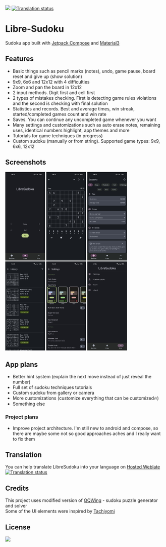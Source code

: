 [![](https://img.shields.io/github/v/release/kaajjo/libre-sudoku?style=flat)](https://github.com/kaajjo/Libre-Sudoku/releases/latest)
[![Translation status](https://hosted.weblate.org/widgets/libresudoku/-/svg-badge.svg)](https://hosted.weblate.org/engage/libresudoku/)
# Libre-Sudoku
Sudoku app built with [Jetpack Compose](https://developer.android.com/jetpack/compose) and [Material3](https://m3.material.io/)

## Features
- Basic things such as pencil marks (notes), undo, game pause, board reset and give up (show solution)
- 9x9, 6x6 and 12x12 with 4 difficulties
- Zoom and pan the board in 12x12
- 2 input methods. Digit first and cell first
- 2 types of mistakes checking. First is detecting game rules violations and the second is checking with final solution
- Statistics and records. Best and average times, win streak, started/completed games count and win rate 
- Saves. You can continue any uncompleted game whenever you want
- Many settings and customizations such as auto erase notes, remaining uses, identical numbers highlight, app themes and more
- Tutorials for game techniques (in progress)
- Custom sudoku (manually or from string). Supported game types: 9x9, 6x6, 12x12

## Screenshots
<div>
  <img src="fastlane/metadata/android/en-US/images/phoneScreenshots/1.jpg" width="25%" />
  <img src="fastlane/metadata/android/en-US/images/phoneScreenshots/2.jpg" width="25%" />
  <img src="fastlane/metadata/android/en-US/images/phoneScreenshots/3.jpg" width="25%" />
  <img src="fastlane/metadata/android/en-US/images/phoneScreenshots/4.jpg" width="25%" />
  <img src="fastlane/metadata/android/en-US/images/phoneScreenshots/5.jpg" width="25%" />
  <img src="fastlane/metadata/android/en-US/images/phoneScreenshots/6.jpg" width="25%" />
</div>

## App plans
- Better hint system (explain the next move instead of just reveal the number)
- Full set of sudoku techniques tutorials
- Custom sudoku from gallery or camera
- More customizations (customize everything that can be customized🔥)
- Something else

### Project plans
- Improve project architecture. I'm still new to android and compose, so there are maybe some not so good approaches aches and I really want to fix them

## Translation
You can help translate LibreSudoku into your language on [Hosted Weblate](https://hosted.weblate.org/engage/libresudoku/)\
[![Translation status](https://hosted.weblate.org/widgets/libresudoku/-/multi-auto.svg)](https://hosted.weblate.org/engage/libresudoku/)

## Credits
This project uses modified version of [QQWing](https://github.com/stephenostermiller/qqwing) - sudoku puzzle generator and solver\
Some of the UI elements were inspired by [Tachiyomi](https://github.com/tachiyomiorg/tachiyomi)
## License
[![](https://img.shields.io/github/license/kaajjo/libre-sudoku)](https://github.com/kaajjo/libre-sudoku/blob/main/LICENSE)
